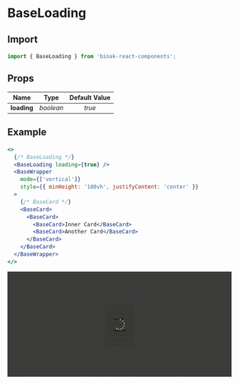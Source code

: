 # BaseLoading

## Import

```jsx
import { BaseLoading } from 'binak-react-components';
```

## Props

|    Name     |   Type    | Default Value |
| :---------: | :-------: | :-----------: |
| **loading** | _boolean_ |    _true_     |

## Example

```jsx
<>
  {/* BaseLoading */}
  <BaseLoading loading={true} />
  <BaseWrapper
    mode={['vertical']}
    style={{ minHeight: '100vh', justifyContent: 'center' }}
  >
    {/* BaseCard */}
    <BaseCard>
      <BaseCard>
        <BaseCard>Inner Card</BaseCard>
        <BaseCard>Another Card</BaseCard>
      </BaseCard>
    </BaseCard>
  </BaseWrapper>
</>
```

![BaseLoading](./img/baseLoading.gif)
